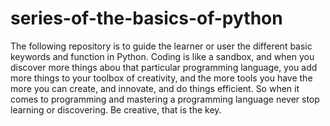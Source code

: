 # series-of-the-basics-of-python
The following repository is to guide the learner or user the different basic keywords and function in Python. Coding is like a sandbox, and when you discover more things abou that particular programming language, you add more things to your toolbox of creativity, and the more tools you have the more you can create, and innovate, and do things efficient. So when it comes to programming and mastering a programming language never stop learning or discovering. Be creative, that is the key.
